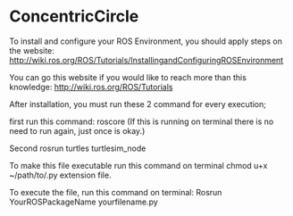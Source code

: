 # ConcentricCircle

To install and configure your ROS Environment, you should apply steps on the website: http://wiki.ros.org/ROS/Tutorials/InstallingandConfiguringROSEnvironment

You can go this website if you would like to reach more than this knowledge: 
http://wiki.ros.org/ROS/Tutorials

After installation, you must run these 2 command for every execution;

first run this command: roscore (If this is running on terminal there is no need to run again, just once is okay.)

Second rosrun turtles turtlesim_node

To make this file executable run this command on terminal
chmod u+x ~/path/to/.py extension file.

To execute the file, run this command on terminal:
Rosrun YourROSPackageName yourfilename.py
